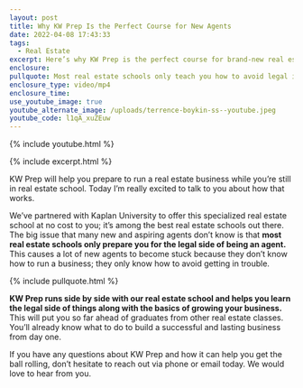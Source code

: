 ```yaml
---
layout: post
title: Why KW Prep Is the Perfect Course for New Agents
date: 2022-04-08 17:43:33
tags:
  - Real Estate
excerpt: Here’s why KW Prep is the perfect course for brand-new real estate agents.
enclosure:
pullquote: Most real estate schools only teach you how to avoid legal issues.
enclosure_type: video/mp4
enclosure_time:
use_youtube_image: true
youtube_alternate_image: /uploads/terrence-boykin-ss--youtube.jpeg
youtube_code: l1qA_xuZEuw
---
```

{% include youtube.html %}

{% include excerpt.html %}

KW Prep will help you prepare to run a real estate business while you’re still in real estate school. Today I’m really excited to talk to you about how that works.

We’ve partnered with Kaplan University to offer this specialized real estate school at no cost to you; it’s among the best real estate schools out there. The big issue that many new and aspiring agents don’t know is that **most real estate schools only prepare you for the legal side of being an agent.** This causes a lot of new agents to become stuck because they don’t know how to run a business; they only know how to avoid getting in trouble.

{% include pullquote.html %}

**KW Prep runs side by side with our real estate school and helps you learn the legal side of things along with the basics of growing your business.** This will put you so far ahead of graduates from other real estate classes. You’ll already know what to do to build a successful and lasting business from day one.

If you have any questions about KW Prep and how it can help you get the ball rolling, don’t hesitate to reach out via phone or email today. We would love to hear from you.<br>&nbsp;
